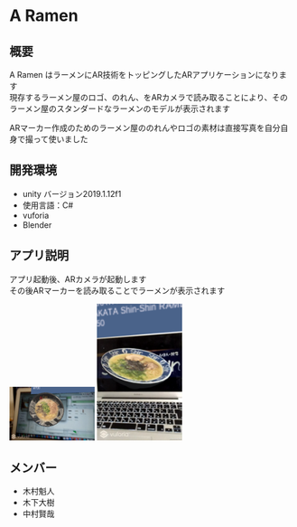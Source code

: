 
# A Ramen
## 概要
A Ramen はラーメンにAR技術をトッピングしたARアプリケーションになります  
現存するラーメン屋のロゴ、のれん、をARカメラで読み取ることにより、そのラーメン屋のスタンダードなラーメンのモデルが表示されます  

ARマーカー作成のためのラーメン屋ののれんやロゴの素材は直接写真を自分自身で撮って使いました
## 開発環境
- unity バージョン2019.1.12f1
- 使用言語：C#  
- vuforia  
- Blender  


## アプリ説明
アプリ起動後、ARカメラが起動します  
その後ARマーカーを読み取ることでラーメンが表示されます  

<img src="/素材/play1.png" width="30%">  

<img src="/素材/play2.png" width="30%">  

## メンバー
- 木村魁人   
- 木下大樹   
- 中村賢哉    
